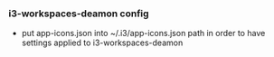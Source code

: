 ### i3-workspaces-deamon config

* put app-icons.json into ~/.i3/app-icons.json path in order to have settings applied to i3-workspaces-deamon
